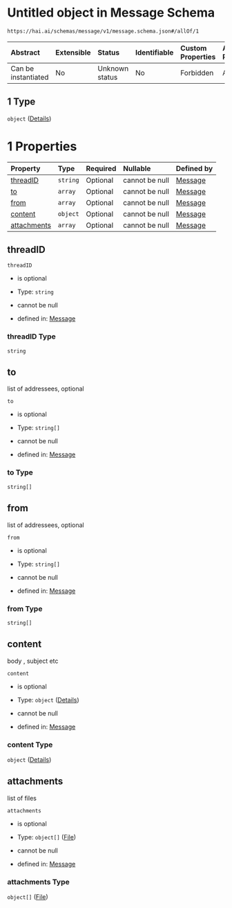# Untitled object in Message Schema

```txt
https://hai.ai/schemas/message/v1/message.schema.json#/allOf/1
```



| Abstract            | Extensible | Status         | Identifiable | Custom Properties | Additional Properties | Access Restrictions | Defined In                                                                                   |
| :------------------ | :--------- | :------------- | :----------- | :---------------- | :-------------------- | :------------------ | :------------------------------------------------------------------------------------------- |
| Can be instantiated | No         | Unknown status | No           | Forbidden         | Allowed               | none                | [message.schema.json\*](../../schemas/message/v1/message.schema.json "open original schema") |

## 1 Type

`object` ([Details](message-allof-1.md))

# 1 Properties

| Property                    | Type     | Required | Nullable       | Defined by                                                                                                                                   |
| :-------------------------- | :------- | :------- | :------------- | :------------------------------------------------------------------------------------------------------------------------------------------- |
| [threadID](#threadid)       | `string` | Optional | cannot be null | [Message](message-allof-1-properties-threadid.md "https://hai.ai/schemas/message/v1/message.schema.json#/allOf/1/properties/threadID")       |
| [to](#to)                   | `array`  | Optional | cannot be null | [Message](message-allof-1-properties-to.md "https://hai.ai/schemas/message/v1/message.schema.json#/allOf/1/properties/to")                   |
| [from](#from)               | `array`  | Optional | cannot be null | [Message](message-allof-1-properties-from.md "https://hai.ai/schemas/message/v1/message.schema.json#/allOf/1/properties/from")               |
| [content](#content)         | `object` | Optional | cannot be null | [Message](message-allof-1-properties-content.md "https://hai.ai/schemas/message/v1/message.schema.json#/allOf/1/properties/content")         |
| [attachments](#attachments) | `array`  | Optional | cannot be null | [Message](message-allof-1-properties-attachments.md "https://hai.ai/schemas/message/v1/message.schema.json#/allOf/1/properties/attachments") |

## threadID



`threadID`

* is optional

* Type: `string`

* cannot be null

* defined in: [Message](message-allof-1-properties-threadid.md "https://hai.ai/schemas/message/v1/message.schema.json#/allOf/1/properties/threadID")

### threadID Type

`string`

## to

list of addressees, optional

`to`

* is optional

* Type: `string[]`

* cannot be null

* defined in: [Message](message-allof-1-properties-to.md "https://hai.ai/schemas/message/v1/message.schema.json#/allOf/1/properties/to")

### to Type

`string[]`

## from

list of addressees, optional

`from`

* is optional

* Type: `string[]`

* cannot be null

* defined in: [Message](message-allof-1-properties-from.md "https://hai.ai/schemas/message/v1/message.schema.json#/allOf/1/properties/from")

### from Type

`string[]`

## content

body , subject etc

`content`

* is optional

* Type: `object` ([Details](message-allof-1-properties-content.md))

* cannot be null

* defined in: [Message](message-allof-1-properties-content.md "https://hai.ai/schemas/message/v1/message.schema.json#/allOf/1/properties/content")

### content Type

`object` ([Details](message-allof-1-properties-content.md))

## attachments

list of files

`attachments`

* is optional

* Type: `object[]` ([File](header-properties-jacsfiles-file.md))

* cannot be null

* defined in: [Message](message-allof-1-properties-attachments.md "https://hai.ai/schemas/message/v1/message.schema.json#/allOf/1/properties/attachments")

### attachments Type

`object[]` ([File](header-properties-jacsfiles-file.md))
